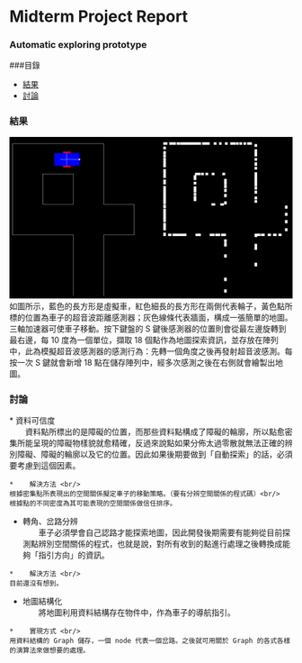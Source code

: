 # Midterm Project Report

### Automatic exploring prototype

###目錄
*    [結果](#result)
*    [討論](#discussion)

<h3 id="result">結果</h3>
<img src="mapDrawing.png">
如圖所示，藍色的長方形是虛擬車，紅色細長的長方形在兩側代表輪子，黃色點所標的位置為車子的超音波距離感測器；灰色線條代表牆面，構成一張簡單的地圖。三軸加速器可使車子移動。按下鍵盤的 S 鍵後感測器的位置則會從最左邊旋轉到最右邊，每 10 度為一個單位，擷取 18 個點作為地圖探索資訊，並存放在陣列中，此為模擬超音波感測器的感測行為：先轉一個角度之後再發射超音波感測。每按一次 S 鍵就會新增 18 點在儲存陣列中，經多次感測之後在右側就會繪製出地圖。
<h3 id="discussion">討論</h3>
*    資料可信度 <br/>
　　資料點所標出的是障礙的位置，而那些資料點構成了障礙的輪廓，所以點愈密集所能呈現的障礙物樣貌就愈精確，反過來說點如果分佈太過零散就無法正確的辨別障礙、障礙的輪廓以及它的位置。因此如果後期要做到「自動探索」的話，必須要考慮到這個因素。

    *    解決方法 <br/>
    根據密集點所表現出的空間關係擬定車子的移動策略。（要有分辨空間關係的程式碼）<br/>
    根據點的不同密度為其可能表現的空間關係做信任排序。

*    轉角、岔路分辨 <br/>
　　車子必須學會自己認路才能探索地圖，因此開發後期需要有能夠從目前探測點辨別空間關係的程式，也就是說，對所有收到的點進行處理之後轉換成能夠「指引方向」的資訊。

    *    解決方法 <br/>
    目前還沒有想到。

*    地圖結構化 <br/>
　　將地圖利用資料結構存在物件中，作為車子的導航指引。

    *    實現方式 <br/>
    用資料結構的 Graph 儲存，一個 node 代表一個岔路。之後就可用關於 Graph 的各式各樣的演算法來做想要的處理。
